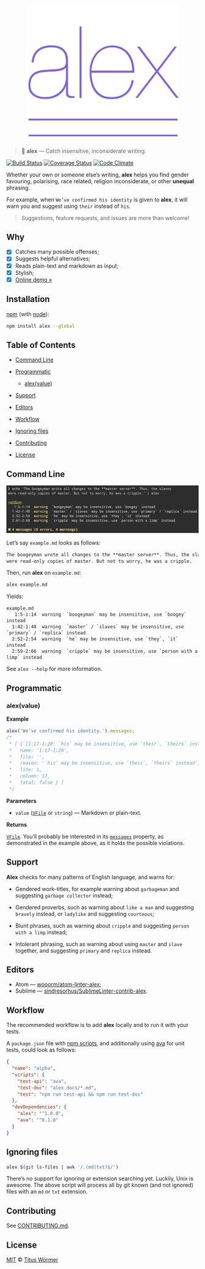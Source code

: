 <!--lint disable no-html-->

<!--lint disable first-heading-level-->

<h1 align="center">
    <br>
    <img width="400" src="./logo.svg" alt="alex">
    <br>
</h1>

> 📝 **alex** — Catch insensitive, inconsiderate writing.

[![Build Status](https://img.shields.io/travis/wooorm/alex.svg)](https://travis-ci.org/wooorm/alex) [![Coverage Status](https://img.shields.io/codecov/c/github/wooorm/alex.svg)](https://codecov.io/github/wooorm/alex) [![Code Climate](http://img.shields.io/codeclimate/github/wooorm/alex.svg)](https://codeclimate.com/github/wooorm/alex)

Whether your own or someone else’s writing, **alex** helps you find gender
favouring, polarising, race related, religion inconsiderate, or other
**unequal** phrasing.

For example, when `We’ve confirmed his identity` is given to **alex**,
it will warn you and suggest using `their` instead of `his`.

> Suggestions, feature requests, and issues are more than welcome!

## Why

*   [x] Catches many possible offenses;
*   [x] Suggests helpful alternatives;
*   [x] Reads plain-text and markdown as input;
*   [x] Stylish;
*   [x] [Online demo »](https://wooorm.github.io/alex/#demo)

## Installation

[npm](https://docs.npmjs.com/cli/install) (with [node](https://nodejs.org/download/)):

```bash
npm install alex --global
```

## Table of Contents

*   [Command Line](#command-line)

*   [Programmatic](#programmatic)

    *   [alex(value)](#alexvalue)

*   [Support](#support)

*   [Editors](#editors)

*   [Workflow](#workflow)

*   [Ignoring files](#ignoring-files)

*   [Contributing](#contributing)

*   [License](#license)

## Command Line

![Example of how alex looks on screen](screenshot.png)

Let’s say `example.md` looks as follows:

```markdown
The boogeyman wrote all changes to the **master server**. Thus, the slaves
were read-only copies of master. But not to worry, he was a cripple.
```

Then, run **alex** on `example.md`:

```sh
alex example.md
```

Yields:

```text
example.md
   1:5-1:14  warning  `boogeyman` may be insensitive, use `boogey` instead
  1:42-1:48  warning  `master` / `slaves` may be insensitive, use `primary` / `replica` instead
  2:52-2:54  warning  `he` may be insensitive, use `they`, `it` instead
  2:59-2:66  warning  `cripple` may be insensitive, use `person with a limp` instead
```

See `alex --help` for more information.

## Programmatic

### alex(value)

**Example**

```js
alex('We’ve confirmed his identity.').messages;
/*
 * [ { [1:17-1:20: `his` may be insensitive, use `their`, `theirs` instead]
 *   name: '1:17-1:20',
 *   file: '',
 *   reason: '`his` may be insensitive, use `their`, `theirs` instead',
 *   line: 1,
 *   column: 17,
 *   fatal: false } ]
 */
```

**Parameters**

*   `value` ([`VFile`](https://github.com/wooorm/vfile) or `string`) —
    Markdown or plain-text.

**Returns**

[`VFile`](https://github.com/wooorm/vfile). You’ll probably be interested
in its [`messages`](https://github.com/wooorm/vfile#vfilemessages) property, as
demonstrated in the example above, as it holds the possible violations.

## Support

**Alex** checks for many patterns of English language, and warns for:

*   Gendered work-titles, for example warning about `garbageman` and suggesting
    `garbage collector` instead;

*   Gendered proverbs, such as warning about `like a man` and suggesting
    `bravely` instead, or `ladylike` and suggesting `courteous`;

*   Blunt phrases, such as warning about `cripple` and suggesting
    `person with a limp` instead;

*   Intolerant phrasing, such as warning about using `master` and `slave`
    together, and suggesting `primary` and `replica` instead.

## Editors

*   Atom — [wooorm/atom-linter-alex](https://github.com/wooorm/atom-linter-alex);
*   Sublime — [sindresorhus/SublimeLinter-contrib-alex](https://github.com/sindresorhus/SublimeLinter-contrib-alex).

## Workflow

The recommended workflow is to add **alex** locally and to run it with your
tests.

A `package.json` file with [npm scripts](https://docs.npmjs.com/misc/scripts),
and additionally using [ava](http://ava.li) for unit tests, could look
as follows:

```json
{
  "name": "alpha",
  "scripts": {
    "test-api": "ava",
    "test-doc": "alex docs/*.md",
    "test": "npm run test-api && npm run test-doc"
  },
  "devDependencies": {
    "alex": "^1.0.0",
    "ava": "^0.1.0"
  }
}
```

## Ignoring files

```sh
alex $(git ls-files | awk '/.(md|txt)$/')
```

There’s no support for ignoring or extension searching yet. Luckily, Unix is
awesome. The above script will process all by git known (and not ignored) files
with an `md` or `txt` extension.

## Contributing

See [CONTRIBUTING.md](CONTRIBUTING.md).

## License

[MIT](LICENSE) © [Titus Wormer](http://wooorm.com)
